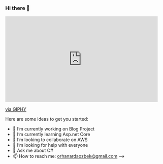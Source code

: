 ### Hi there 👋

<iframe src="https://giphy.com/embed/b0VK26c9Ne0ak" width="480" height="270" frameBorder="0" class="giphy-embed" allowFullScreen></iframe><p><a href="https://giphy.com/gifs/b0VK26c9Ne0ak">via GIPHY</a></p>

Here are some ideas to get you started:

- 🔭 I’m currently working on Blog Project
- 🌱 I’m currently learning Asp.net Core
- 👯 I’m looking to collaborate on AWS
- 🤔 I’m looking for help with everyone
- 💬 Ask me about C#
- 📫 How to reach me: orhanardaozbek@gmail.com
-->
